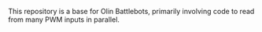 This repository is a base for Olin Battlebots, primarily involving code to read from many PWM inputs in parallel.
